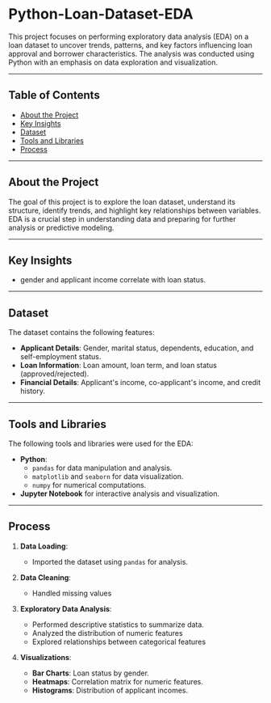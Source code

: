 # Python-Loan-Dataset-EDA

This project focuses on performing exploratory data analysis (EDA) on a loan dataset to uncover trends, patterns, and key factors influencing loan approval and borrower characteristics. The analysis was conducted using Python with an emphasis on data exploration and visualization.

---

## Table of Contents
- [About the Project](#about-the-project)
- [Key Insights](#key-insights)
- [Dataset](#dataset)
- [Tools and Libraries](#tools-and-libraries)
- [Process](#process)

---

## About the Project

The goal of this project is to explore the loan dataset, understand its structure, identify trends, and highlight key relationships between variables. EDA is a crucial step in understanding data and preparing for further analysis or predictive modeling.

---

## Key Insights

- gender and applicant income correlate with loan status.

---

## Dataset

The dataset contains the following features:
- **Applicant Details**: Gender, marital status, dependents, education, and self-employment status.
- **Loan Information**: Loan amount, loan term, and loan status (approved/rejected).
- **Financial Details**: Applicant's income, co-applicant's income, and credit history.

---

## Tools and Libraries

The following tools and libraries were used for the EDA:
- **Python**:
  - `pandas` for data manipulation and analysis.
  - `matplotlib` and `seaborn` for data visualization.
  - `numpy` for numerical computations.
- **Jupyter Notebook** for interactive analysis and visualization.

---

## Process

1. **Data Loading**:
   - Imported the dataset using `pandas` for analysis.
   
2. **Data Cleaning**:
   - Handled missing values
  
   
3. **Exploratory Data Analysis**:
   - Performed descriptive statistics to summarize data.
   - Analyzed the distribution of numeric features
   - Explored relationships between categorical features

4. **Visualizations**:
   - **Bar Charts**: Loan status by gender.
   - **Heatmaps**: Correlation matrix for numeric features.
   - **Histograms**: Distribution of applicant incomes.



